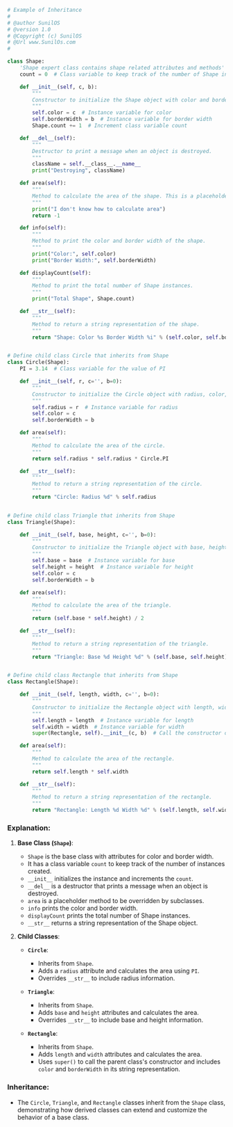 
```python
# Example of Inheritance 
#
# @author SunilOS  
# @version 1.0
# @Copyright (c) SunilOS  
# @Url www.SunilOs.com
#

class Shape:
    'Shape expert class contains shape related attributes and methods'
    count = 0  # Class variable to keep track of the number of Shape instances

    def __init__(self, c, b):
        """
        Constructor to initialize the Shape object with color and border width.
        """
        self.color = c  # Instance variable for color
        self.borderWidth = b  # Instance variable for border width
        Shape.count += 1  # Increment class variable count

    def __del__(self):
        """
        Destructor to print a message when an object is destroyed.
        """
        className = self.__class__.__name__
        print("Destroying", className)

    def area(self):
        """
        Method to calculate the area of the shape. This is a placeholder method to be overridden by subclasses.
        """
        print("I don't know how to calculate area")
        return -1

    def info(self):
        """
        Method to print the color and border width of the shape.
        """
        print("Color:", self.color)
        print("Border Width:", self.borderWidth)

    def displayCount(self):
        """
        Method to print the total number of Shape instances.
        """
        print("Total Shape", Shape.count)

    def __str__(self):
        """
        Method to return a string representation of the shape.
        """
        return "Shape: Color %s Border Width %i" % (self.color, self.borderWidth)


# Define child class Circle that inherits from Shape
class Circle(Shape):
    PI = 3.14  # Class variable for the value of PI

    def __init__(self, r, c='', b=0):
        """
        Constructor to initialize the Circle object with radius, color, and border width.
        """
        self.radius = r  # Instance variable for radius
        self.color = c
        self.borderWidth = b

    def area(self):
        """
        Method to calculate the area of the circle.
        """
        return self.radius * self.radius * Circle.PI

    def __str__(self):
        """
        Method to return a string representation of the circle.
        """
        return "Circle: Radius %d" % self.radius


# Define child class Triangle that inherits from Shape
class Triangle(Shape):

    def __init__(self, base, height, c='', b=0):
        """
        Constructor to initialize the Triangle object with base, height, color, and border width.
        """
        self.base = base  # Instance variable for base
        self.height = height  # Instance variable for height
        self.color = c
        self.borderWidth = b

    def area(self):
        """
        Method to calculate the area of the triangle.
        """
        return (self.base * self.height) / 2

    def __str__(self):
        """
        Method to return a string representation of the triangle.
        """
        return "Triangle: Base %d Height %d" % (self.base, self.height)


# Define child class Rectangle that inherits from Shape
class Rectangle(Shape):

    def __init__(self, length, width, c='', b=0):
        """
        Constructor to initialize the Rectangle object with length, width, color, and border width.
        """
        self.length = length  # Instance variable for length
        self.width = width  # Instance variable for width
        super(Rectangle, self).__init__(c, b)  # Call the constructor of the parent class Shape

    def area(self):
        """
        Method to calculate the area of the rectangle.
        """
        return self.length * self.width

    def __str__(self):
        """
        Method to return a string representation of the rectangle.
        """
        return "Rectangle: Length %d Width %d" % (self.length, self.width) + " " + super(Rectangle, self).__str__()
```

### Explanation:

1. **Base Class (`Shape`)**:
   - `Shape` is the base class with attributes for color and border width.
   - It has a class variable `count` to keep track of the number of instances created.
   - `__init__` initializes the instance and increments the `count`.
   - `__del__` is a destructor that prints a message when an object is destroyed.
   - `area` is a placeholder method to be overridden by subclasses.
   - `info` prints the color and border width.
   - `displayCount` prints the total number of Shape instances.
   - `__str__` returns a string representation of the Shape object.

2. **Child Classes**:
   - **`Circle`**:
     - Inherits from `Shape`.
     - Adds a `radius` attribute and calculates the area using `PI`.
     - Overrides `__str__` to include radius information.
   
   - **`Triangle`**:
     - Inherits from `Shape`.
     - Adds `base` and `height` attributes and calculates the area.
     - Overrides `__str__` to include base and height information.
   
   - **`Rectangle`**:
     - Inherits from `Shape`.
     - Adds `length` and `width` attributes and calculates the area.
     - Uses `super()` to call the parent class's constructor and includes `color` and `borderWidth` in its string representation.

### Inheritance:
- The `Circle`, `Triangle`, and `Rectangle` classes inherit from the `Shape` class, demonstrating how derived classes can extend and customize the behavior of a base class.
